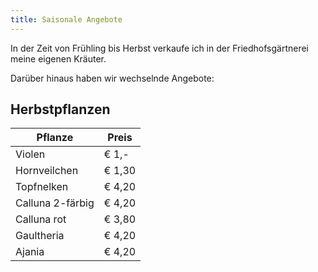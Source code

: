 ```yaml
---
title: Saisonale Angebote
---
```


In der Zeit von Frühling bis Herbst verkaufe ich in der Friedhofsgärtnerei meine eigenen Kräuter.

Darüber hinaus haben wir wechselnde Angebote:

## Herbstpflanzen

| Pflanze          | Preis  |
|------------------|--------|
| Violen           | € 1,-  |
| Hornveilchen     | € 1,30 |
| Topfnelken       | € 4,20 |
| Calluna 2-färbig | € 4,20 |
| Calluna rot      | € 3,80 |
| Gaultheria       | € 4,20 |
| Ajania           | € 4,20 |

<!--
## Samen

<a href="https://www.gaertnerei-ruzicka.at/img/saisonal_samen.jpg" target="_blank"_>
  <img class="shadow" align="right" src="/img/saisonal_samen.jpg" alt="Samen" width="100">
</a>

Aktuell haben wir Samen zur Aussaat von Blumen und Gemüsepflanzen von Austrosaat anzubieten.

Die angebotenen Gemüsesorten umfassen zum Beispiel Salat und Zucchini, aber auch Karotten und Erbsen. Und auch Kräutersamen sind dabei.

Die Sämereien sind in verschiedenen Größen erhältlich.
-->